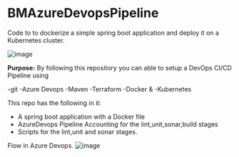 
# BMAzureDevopsPipeline
Code to to dockerize a simple spring boot  application and deploy it on a Kubernetes cluster.

![image](https://user-images.githubusercontent.com/7680114/225522100-f16db34b-27e8-4ded-b18e-2ba12e947a42.png)


**Purpose:**
By following this repository you can able to setup a DevOps CI/CD Pipeline using

-git
-Azure Devops
-Maven
-Terraform
-Docker &
-Kubernetes

This repo has the following in it:
- A spring boot application with a Docker file
- AzureDevops Pipeline Accounting for the lint,unit,sonar,build stages
- Scripts for the lint,unit and sonar stages.

Flow in Azure Devops.
![image](https://user-images.githubusercontent.com/7680114/225522154-49cba9d5-6f4d-41dc-a2e3-682aa7d8b25f.png)



